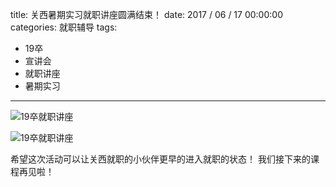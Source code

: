 title: 关西暑期实习就职讲座圆满结束！
date: 2017 / 06 / 17 00:00:00
categories: 就职辅导
tags:
- 19卒
- 宣讲会
- 就职讲座
- 暑期实习

---

![19卒就职讲座](http://wx1.sinaimg.cn/mw690/a9a40e85gy1fgsvn4oqlqj23402c0kjn.jpg)

![19卒就职讲座](http://wx4.sinaimg.cn/mw690/a9a40e85gy1fgsvn2suejj23402c0u0z.jpg)

希望这次活动可以让关西就职的小伙伴更早的进入就职的状态！ 我们接下来的课程再见啦！